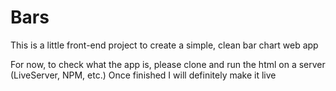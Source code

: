 # Bars
This is a little front-end project to create a simple, clean bar chart web app

For now, to check what the app is, please clone and run the html on a server (LiveServer, NPM, etc.)
Once finished I will definitely make it live
